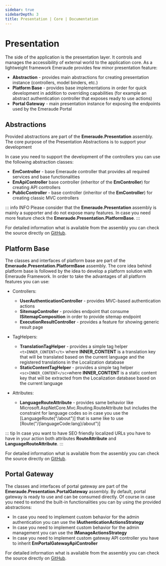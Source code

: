 ```yaml
---
sidebar: true
sidebarDepth: 3
title: Presentation | Core | Documentation
---
```

# Presentation

The side of the application is the presentation layer. It controls and manages the accessibility of
external world to the application core. As a lightweight framework Emeraude provides few minor presentation feature:

- **Abstraction** - provides main abstractions for creating presentation instance (controllers, model binders, etc.) 
- **Platform Base** - provides base implementations in order for quick development in addition to overriding capabilities
(for example an abstract authentication controller that exposes ready to use actions)
- **Portal Gateway** - main presentation instance for exposing the endpoints used by the Emeraude Portal

## Abstractions
Provided abstractions are part of the **Emeraude.Presentation** assembly.
The core purpose of the Presentation Abstractions is to support your development

In case you need to support the development of the controllers you can use the following abstraction classes:
- **EmController** - base Emeraude controller that provides all required services and base functionalities
- **EmApiController** base controller (inheritor of the **EmController**) for creating API controllers
- **PublicController** - base controller (inheritor of the **EmController**) for creating classic MVC controllers

::: info INFO
Please consider that the **Emeraude.Presentation** assembly is mainly a supporter and do not expose many features. In
case you need more feature check the **Emeraude.Presentation.PlatformBase**.
:::

For detailed information what is available from the assembly you can check the source directly on
[GitHub](https://github.com/emeraudeframework/emeraude/tree/master/src/Emeraude.Presentation).

## Platform Base
The classes and interfaces of platform base are part of the **Emeraude.Presentation.PlatformBase** assembly.
The core idea behind platform base is followed by the idea to develop a platform solution with Emeraude Framework.
In order to take the advantages of all platform features you can use:

- Controllers:
  - **UserAuthenticationController** - provides MVC-based authentication actions 
  - **SitemapController** - provides endpoint that consume **ISitemapComposition** in order to provide sitemap endpoint
  - **ExecutionResultController** - provides a feature for showing generic result page

- TagHelpers:
  - **TranslationTagHelper** - provides a simple tag helper ``<t>INNER_CONTENT</t>`` where **INNER_CONTENT** is a translation 
key that will be translated based on the current language and the registered translations in the Localization database
  - **StaticContentTagHelper** - provides a simple tag helper ``<sc>INNER_CONTENT</sc>``where **INNER_CONTENT** is a static 
content key that will be extracted from the Localization database based on the current language

- Attributes:
  - **LanguageRouteAttribute** - provides same behavior like Microsoft.AspNetCore.Mvc.Routing.RouteAttribute but includes 
the constraint for language codes so in case you use the [LanguageRoute("/about")] that is same like to use
[Route("/{languageCode:lang}/about")]

::: tip
In case you want to have SEO friendly localized URLs you have to have in your action both attributes **RouteAttribute**
and **LanguageRouteAttribute**.
:::

For detailed information what is available from the assembly you can check the source directly on
[GitHub](https://github.com/emeraudeframework/emeraude/tree/master/src/Emeraude.Presentation.PlatformBase).

## Portal Gateway
The classes and interfaces of portal gateway are part of the **Emeraude.Presentation.PortalGateway** assembly.
By default, portal gateway is ready to use and can be consumed directly. Of course in case you need to extend the built-in
functionalities you can by using the provided abstractions:

- In case you need to implement custom behavior for the admin authentication you can use the **IAuthenticationActionsStrategy**
- In case you need to implement custom behavior for the admin management you can use the **IManageActionsStrategy**
- In case you need to implement custom gateway API controller you have to inherit **EmPortalGatewayApiController**

For detailed information what is available from the assembly you can check the source directly on 
[GitHub](https://github.com/emeraudeframework/emeraude/tree/master/src/Emeraude.Presentation.PortalGateway).

